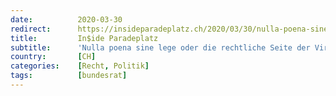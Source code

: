 ```yaml
---
date:          2020-03-30
redirect:      https://insideparadeplatz.ch/2020/03/30/nulla-poena-sine-lege-oder-die-rechtliche-seite-der-virusbekaempfung/
title:         In$ide Paradeplatz
subtitle:      'Nulla poena sine lege oder die rechtliche Seite der Virusbekämpfung'
country:       [CH]
categories:    [Recht, Politik]
tags:          [bundesrat]
---
```

